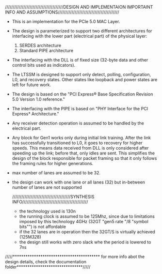 //////////////////////////////////////DESIGN AND IMPLEMENTAION IMPORTAINT INFO AND ASSUMPTIONS////////////////////////////////////////
- This is an implementation for the PCIe 5.0 MAC Layer.
- The design is parameterized to support two different architectures for interfacing with the lower part (electrical part) of the physical layer:
  1. SERDES architecture
  2. Standard PIPE architecture
- The interfacing with the DLL is of fixed size (32-byte data and other control bits used as indicators).
- The LTSSM is designed to support only detect, polling, configuration, L0, and recovery states. Other states like loopback and power states are left for future work.
- The design is based on the "PCI Express® Base Specification Revision 5.0 Version 1.0 reference."
- The interfacing with the PIPE is based on "PHY Interface for the PCI Express* Architecture."
- Any receiver detection operation is assumed to be handled by the electrical part.
- Any block for Gen1 works only during initial link training. After the link has successfully transitioned to L0, it goes to recovery for higher speeds.
  This means data received from DLL is only considered after speeding up the link; before that, only idles are sent.
  This simplifies the design of the block responsible for packet framing so that it only follows the framing rules for higher generations.
- max number of lanes are assumed to be 32.
- the design can work with one lane or all lanes (32) but in-between number of lanes are not supported

  //////////////////////////////////////SYNTHESIS INFO///////////////////////////////////////////
  - the technology used is 130n
  - the running clock is assumed to be 125Mhz, since due to limitations imposed by this technology 4GHz (32GT "gen5 rate "/8 "symbol bits"") is not affordable
  - if the 32 lanes are in operation then the 32GT/S is virtually achieved (125M*32*8)
  - the design still works with zero slack whe the period is lowered to 7ns
 
/////***************************************** for more info abot the design details, check the documentation folder*******************************/////
